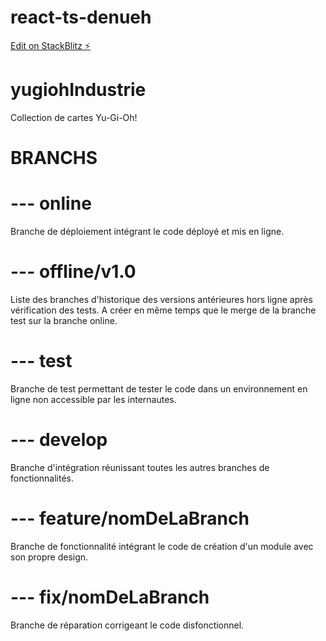 # react-ts-denueh

[Edit on StackBlitz ⚡️](https://stackblitz.com/edit/react-ts-denueh)

# yugiohIndustrie

Collection de cartes Yu-Gi-Oh!

# BRANCHS

# --- online

Branche de déploiement intégrant le code déployé et mis en ligne.

# --- offline/v1.0

Liste des branches d'historique des versions antérieures hors ligne après vérification des tests.
A créer en même temps que le merge de la branche test sur la branche online.

# --- test

Branche de test permettant de tester le code dans un environnement en ligne non accessible par les internautes.

# --- develop

Branche d'intégration réunissant toutes les autres branches de fonctionnalités.

# --- feature/nomDeLaBranch

Branche de fonctionnalité intégrant le code de création d'un module avec son propre design.

# --- fix/nomDeLaBranch

Branche de réparation corrigeant le code disfonctionnel.
